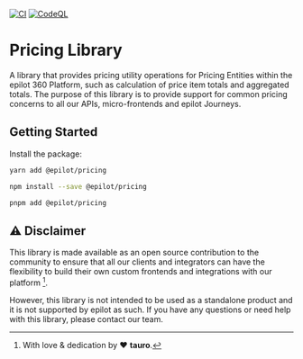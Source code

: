 [![CI](https://github.com/epilot-dev/pricing/actions/workflows/ci.yml/badge.svg?branch=main)](https://github.com/epilot-dev/pricing/actions/workflows/ci.yml) [![CodeQL](https://github.com/epilot-dev/pricing/actions/workflows/codeql.yml/badge.svg?branch=main)](https://github.com/epilot-dev/pricing/actions/workflows/codeql.yml)

# Pricing Library

A library that provides pricing utility operations for Pricing Entities within the epilot 360 Platform, such as calculation of price item totals and aggregated totals. The purpose of this library is to provide support for common pricing concerns to all our APIs, micro-frontends and epilot Journeys.

## Getting Started

Install the package:

```bash
yarn add @epilot/pricing
```

```bash
npm install --save @epilot/pricing
```

```bash
pnpm add @epilot/pricing
```

## ⚠️ Disclaimer

This library is made available as an open source contribution to the community to ensure that all our clients and integrators can have the flexibility to build their own custom frontends and integrations with our platform [^1].

However, this library is not intended to be used as a standalone product and it is not supported by epilot as such. If you have any questions or need help with this library, please contact our team.

[^1]: With love & dedication by :heart: **tauro**.
